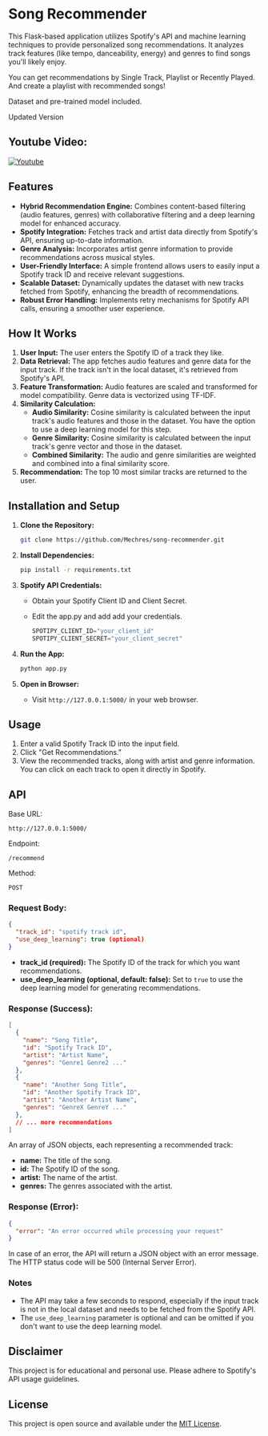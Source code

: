 # Song Recommender



This Flask-based application utilizes Spotify's API and machine learning techniques to provide personalized song recommendations. It analyzes track features (like tempo, danceability, energy) and genres to find songs you'll likely enjoy.

You can get recommendations by Single Track, Playlist or Recently Played. And create a playlist with recommended songs!

Dataset and pre-trained model included.

Updated Version

## Youtube Video:

[![Youtube](https://img.youtube.com/vi/i_qr6q522V8/0.jpg)](https://www.youtube.com/watch?v=i_qr6q522V8)

## Features

-   **Hybrid Recommendation Engine:** Combines content-based filtering (audio features, genres) with collaborative filtering and a deep learning model for enhanced accuracy.
-   **Spotify Integration:** Fetches track and artist data directly from Spotify's API, ensuring up-to-date information.
-   **Genre Analysis:** Incorporates artist genre information to provide recommendations across musical styles.
-   **User-Friendly Interface:** A simple frontend allows users to easily input a Spotify track ID and receive relevant suggestions.
-   **Scalable Dataset:** Dynamically updates the dataset with new tracks fetched from Spotify, enhancing the breadth of recommendations.
-   **Robust Error Handling:** Implements retry mechanisms for Spotify API calls, ensuring a smoother user experience.

## How It Works

1.  **User Input:** The user enters the Spotify ID of a track they like.
2.  **Data Retrieval:** The app fetches audio features and genre data for the input track. If the track isn't in the local dataset, it's retrieved from Spotify's API.
3.  **Feature Transformation:** Audio features are scaled and transformed for model compatibility. Genre data is vectorized using TF-IDF.
4.  **Similarity Calculation:**
    -   **Audio Similarity:** Cosine similarity is calculated between the input track's audio features and those in the dataset. You have the option to use a deep learning model for this step.
    -   **Genre Similarity:** Cosine similarity is calculated between the input track's genre vector and those in the dataset.
    -   **Combined Similarity:** The audio and genre similarities are weighted and combined into a final similarity score.
5.  **Recommendation:** The top 10 most similar tracks are returned to the user.

## Installation and Setup

1.  **Clone the Repository:**
    

    
    ```    Bash
    git clone https://github.com/Mechres/song-recommender.git
    
    ```
    

    
2.  **Install Dependencies:**
    

    
    ```    Bash
    pip install -r requirements.txt 
    
    ```
    
    
3.  **Spotify API Credentials:**
    -   Obtain your Spotify Client ID and Client Secret.
    -   Edit the app.py and add add your credentials.
        
        ``` python
        SPOTIPY_CLIENT_ID="your_client_id"
        SPOTIPY_CLIENT_SECRET="your_client_secret"
        
        ```
        
4.  **Run the App:**
    

    
    ```    Bash
    python app.py
    
    ```
    
    
5.  **Open in Browser:**
    -   Visit `http://127.0.0.1:5000/` in your web browser.

## Usage

1.  Enter a valid Spotify Track ID into the input field.
2.  Click "Get Recommendations."
3.  View the recommended tracks, along with artist and genre information. You can click on each track to open it directly in Spotify.

## API
 Base URL:

``` http
http://127.0.0.1:5000/

```
 Endpoint:

```
/recommend

```

 Method:

```
POST

```

 ### Request Body:



```JSON
{
  "track_id": "spotify track id", 
  "use_deep_learning": true (optional)
}

```
-   **track_id (required):** The Spotify ID of the track for which you want recommendations.
-   **use_deep_learning (optional, default: false):** Set to `true` to use the deep learning model for generating recommendations.


### Response (Success):
``` JSON
[
  {
    "name": "Song Title",
    "id": "Spotify Track ID",
    "artist": "Artist Name",
    "genres": "Genre1 Genre2 ..."
  },
  {
    "name": "Another Song Title",
    "id": "Another Spotify Track ID",
    "artist": "Another Artist Name",
    "genres": "GenreX GenreY ..."
  },
  // ... more recommendations
]
```
An array of JSON objects, each representing a recommended track:

-   **name:** The title of the song.
-   **id:** The Spotify ID of the song.
-   **artist:** The name of the artist.
-   **genres:** The genres associated with the artist.

### Response (Error):
``` JSON
{
  "error": "An error occurred while processing your request"
}
```

In case of an error, the API will return a JSON object with an error message. The HTTP status code will be 500 (Internal Server Error).



### Notes

-   The API may take a few seconds to respond, especially if the input track is not in the local dataset and needs to be fetched from the Spotify API.
-   The `use_deep_learning` parameter is optional and can be omitted if you don't want to use the deep learning model.

## Disclaimer

This project is for educational and personal use. Please adhere to Spotify's API usage guidelines.

## License

This project is open source and available under the [MIT License](LICENSE).
